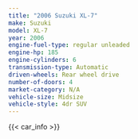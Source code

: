 ```yaml
---
title: "2006 Suzuki XL-7"
make: Suzuki
model: XL-7
year: 2006
engine-fuel-type: regular unleaded
engine-hp: 185
engine-cylinders: 6
transmission-type: Automatic
driven-wheels: Rear wheel drive
number-of-doors: 4
market-category: N/A
vehicle-size: Midsize
vehicle-style: 4dr SUV
---
```


{{< car_info >}}
